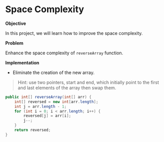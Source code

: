 # Space Complexity

**Objective**

In this project, we will learn how to improve the space complexity.

**Problem**

Enhance the space complexity of `reverseArray` function.

**Implementation**

* Eliminate the creation of the new array.
> Hint: use two pointers, start and end, which initially point to the first and last elements of the array then swap them.

```java
public int[] reverseArray(int[] arr) {
    int[] reversed = new int[arr.length];
    int j = arr.length - 1;
    for (int i = 0; i < arr.length; i++) {
        reversed[j] = arr[i];
        j--;
    }
    return reversed;
}
```

